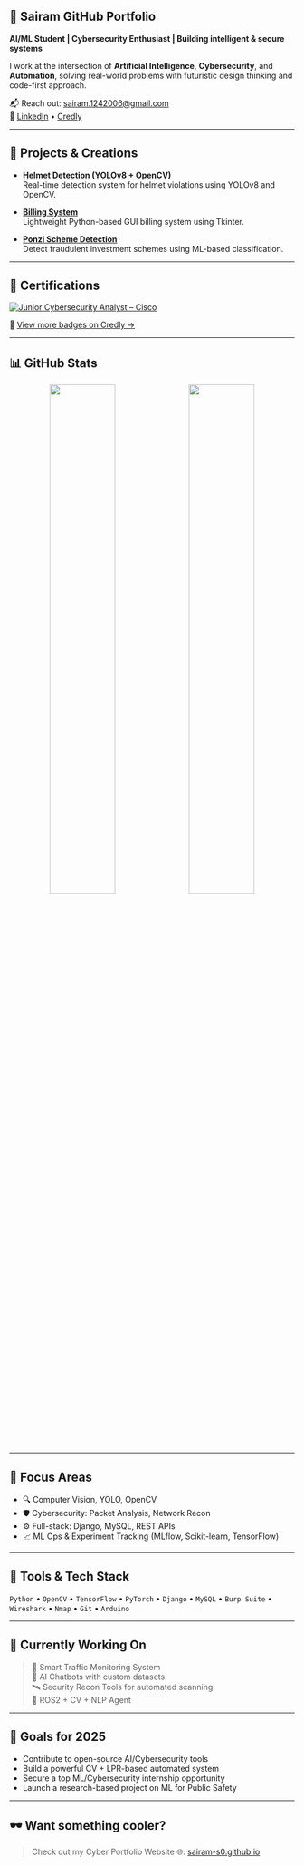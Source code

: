 ## 🚀 Sairam GitHub Portfolio

**AI/ML Student | Cybersecurity Enthusiast | Building intelligent & secure systems**

I work at the intersection of **Artificial Intelligence**, **Cybersecurity**, and **Automation**, solving real-world problems with futuristic design thinking and code-first approach.

📬 Reach out: [sairam.1242006@gmail.com](mailto:sairam.1242006@gmail.com)  
🔗 [LinkedIn](https://www.linkedin.com/in/sairam-s-092871294/) • [Credly](https://www.credly.com/users/sairam-s.ef012473)  

---

## 🔨 Projects & Creations

- **[Helmet Detection (YOLOv8 + OpenCV)](https://github.com/sairam-s0/helmetdection-using-yolo8m-opencv)**  
  Real-time detection system for helmet violations using YOLOv8 and OpenCV.

- **[Billing System](https://github.com/sairam-s0/billing-system)**  
  Lightweight Python-based GUI billing system using Tkinter.

- **[Ponzi Scheme Detection](https://github.com/Vijay-31-08-2005/ponzi-scheme-detection)**  
  Detect fraudulent investment schemes using ML-based classification.

---

## 🏅 Certifications

[![Junior Cybersecurity Analyst – Cisco](https://img.shields.io/badge/Junior%20Cybersecurity%20Analyst-Cisco-blue?logo=cisco&logoColor=white)](https://www.credly.com/badges/bd229915-6b73-44c6-97d9-56bd471724f2/public_url)

🔗 [View more badges on Credly →](https://www.credly.com/users/sairam-s.ef012473)

---

## 📊 GitHub Stats

<p align="center">
  <img src="https://github-readme-stats.vercel.app/api?username=sairam-s0&theme=tokyonight&show_icons=true" width="48%" />
  <img src="https://github-readme-stats.vercel.app/api/top-langs/?username=sairam-s0&layout=compact&theme=tokyonight" width="48%" />
</p>

---

## 🧠 Focus Areas

- 🔍 Computer Vision, YOLO, OpenCV
- 🛡️ Cybersecurity: Packet Analysis, Network Recon
- ⚙️ Full-stack: Django, MySQL, REST APIs
- 📈 ML Ops & Experiment Tracking (MLflow, Scikit-learn, TensorFlow)

---

## 🧩 Tools & Tech Stack

`Python` • `OpenCV` • `TensorFlow` • `PyTorch` • `Django` • `MySQL` • `Burp Suite` • `Wireshark` • `Nmap` • `Git` • `Arduino`

---

## 🧪 Currently Working On

> 🚦 Smart Traffic Monitoring System  
> 💬 AI Chatbots with custom datasets  
> 🛰️ Security Recon Tools for automated scanning  
> 🤖 ROS2 + CV + NLP Agent

---

## 🎯 Goals for 2025

- Contribute to open-source AI/Cybersecurity tools  
- Build a powerful CV + LPR-based automated system  
- Secure a top ML/Cybersecurity internship opportunity  
- Launch a research-based project on ML for Public Safety

---

## 🕶️ Want something cooler?

> Check out my Cyber Portfolio Website 🌐: [sairam-s0.github.io](https://sairam-s0.github.io)
